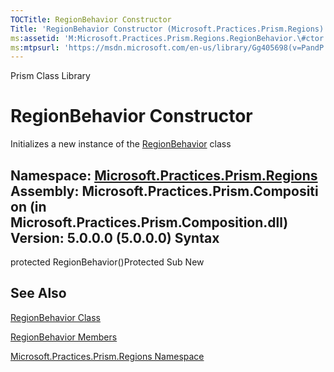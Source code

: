 ```yaml
---
TOCTitle: RegionBehavior Constructor
Title: 'RegionBehavior Constructor (Microsoft.Practices.Prism.Regions)'
ms:assetid: 'M:Microsoft.Practices.Prism.Regions.RegionBehavior.\#ctor'
ms:mtpsurl: 'https://msdn.microsoft.com/en-us/library/Gg405698(v=PandP.50)'
---
```


Prism Class Library

RegionBehavior Constructor
==========================

Initializes a new instance of the [RegionBehavior](https://msdn.microsoft.com/t:microsoft.practices.prism.regions.regionbehavior) class

**Namespace:** [Microsoft.Practices.Prism.Regions](https://msdn.microsoft.com/n:microsoft.practices.prism.regions)
**Assembly:** Microsoft.Practices.Prism.Composition (in Microsoft.Practices.Prism.Composition.dll) Version: 5.0.0.0 (5.0.0.0)
Syntax
------

<span id="syntaxToggle"></span>protected RegionBehavior()Protected Sub New

See Also
--------

<span id="seeAlsoToggle"></span>
[RegionBehavior Class](https://msdn.microsoft.com/t:microsoft.practices.prism.regions.regionbehavior)

[RegionBehavior Members](https://msdn.microsoft.com/allmembers.t:microsoft.practices.prism.regions.regionbehavior)

[Microsoft.Practices.Prism.Regions Namespace](https://msdn.microsoft.com/n:microsoft.practices.prism.regions)
